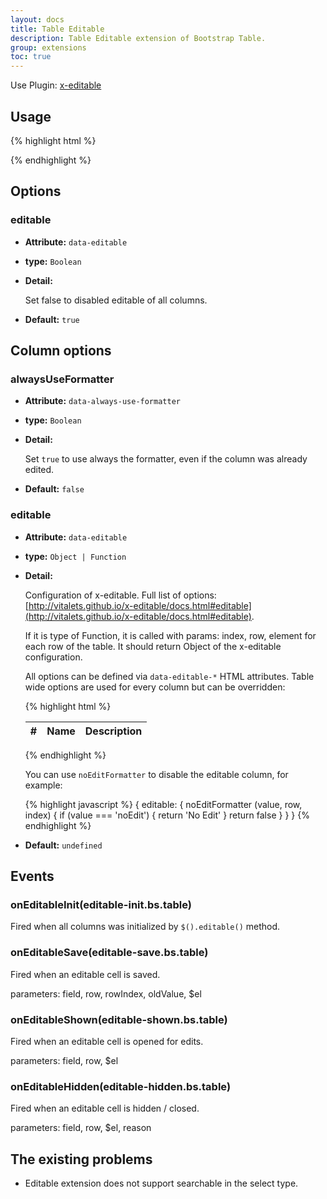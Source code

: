 ```yaml
---
layout: docs
title: Table Editable
description: Table Editable extension of Bootstrap Table.
group: extensions
toc: true
---
```


Use Plugin: [x-editable](https://github.com/vitalets/x-editable)

## Usage

{% highlight html %}
<script src="extensions/editable/bootstrap-table-editable.js"></script>
{% endhighlight %}

## Options

### editable

- **Attribute:** `data-editable`

- **type:** `Boolean`

- **Detail:**

   Set false to disabled editable of all columns.

- **Default:** `true`

## Column options

### alwaysUseFormatter

- **Attribute:** `data-always-use-formatter`

- **type:** `Boolean`

- **Detail:**

    Set `true` to use always the formatter, even if the column was already edited.

- **Default:** `false`

### editable

- **Attribute:** `data-editable`

- **type:** `Object | Function`

- **Detail:**

  Configuration of x-editable. Full list of options: [http://vitalets.github.io/x-editable/docs.html#editable](http://vitalets.github.io/x-editable/docs.html#editable).

  If it is type of Function, it is called with params: index, row, element for
  each row of the table. It should return Object of the x-editable configuration.

  All options can be defined via `data-editable-*` HTML attributes. Table wide options are used for every column but can be overridden:

  {% highlight html %}
  <table id="my_table_id"
    data-url="data/url.json"
    data-id-field="id"
    data-editable-emptytext="Default empty text."
    data-editable-url="/my/editable/update/path">
    <thead>
      <tr>
        <th class="col-md-1" data-field="id" data-sortable="true" data-align="center">#</th>
        <th class="col-md-4" data-field="name" data-editable="true">Name</th>
        <th class="col-md-7" data-field="description" data-editable="true" data-editable-emptytext="Custom empty text.">Description</th>
      </tr>
    </thead>
  </table>
  {% endhighlight %}

  You can use `noEditFormatter` to disable the editable column, for example:

  {% highlight javascript %}
  {
    editable: {
      noEditFormatter (value, row, index) {
        if (value === 'noEdit') {
          return 'No Edit'
        }
        return false
      }
    }
  }
  {% endhighlight %}

- **Default:** `undefined`

## Events

### onEditableInit(editable-init.bs.table)

Fired when all columns was initialized by `$().editable()` method.

### onEditableSave(editable-save.bs.table)

Fired when an editable cell is saved.

parameters: field, row, rowIndex, oldValue, $el

### onEditableShown(editable-shown.bs.table)

Fired when an editable cell is opened for edits.

parameters: field, row, $el

### onEditableHidden(editable-hidden.bs.table)

Fired when an editable cell is hidden / closed.

parameters: field, row, $el, reason

## The existing problems

* Editable extension does not support searchable in the select type.
